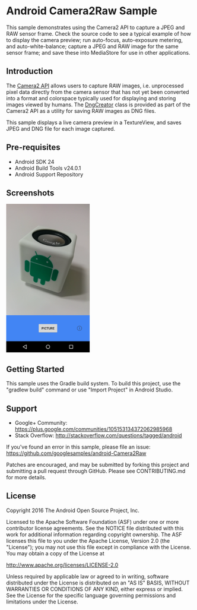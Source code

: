 
Android Camera2Raw Sample
===================================

This sample demonstrates using the Camera2 API to capture a JPEG and RAW sensor frame.
Check the source code to see a typical example of how to display the camera preview;
run auto-focus, auto-exposure metering, and auto-white-balance; capture a JPEG and
RAW image for the same sensor frame; and save these into MediaStore for use in other
applications.

Introduction
------------

The [Camera2 API][1] allows users to capture RAW images, i.e. unprocessed pixel data
directly from the camera sensor that has not yet been converted into a format and
colorspace typically used for displaying and storing images viewed by humans.  The
[DngCreator][2] class is provided as part of the Camera2 API as a utility for saving
RAW images as DNG files.

This sample displays a live camera preview in a TextureView, and saves JPEG and DNG
file for each image captured.

[1]: https://developer.android.com/reference/android/hardware/camera2/package-summary.html
[2]: https://developer.android.com/reference/android/hardware/camera2/DngCreator.html

Pre-requisites
--------------

- Android SDK 24
- Android Build Tools v24.0.1
- Android Support Repository

Screenshots
-------------

<img src="screenshots/main.png" height="400" alt="Screenshot"/> 

Getting Started
---------------

This sample uses the Gradle build system. To build this project, use the
"gradlew build" command or use "Import Project" in Android Studio.

Support
-------

- Google+ Community: https://plus.google.com/communities/105153134372062985968
- Stack Overflow: http://stackoverflow.com/questions/tagged/android

If you've found an error in this sample, please file an issue:
https://github.com/googlesamples/android-Camera2Raw

Patches are encouraged, and may be submitted by forking this project and
submitting a pull request through GitHub. Please see CONTRIBUTING.md for more details.

License
-------

Copyright 2016 The Android Open Source Project, Inc.

Licensed to the Apache Software Foundation (ASF) under one or more contributor
license agreements.  See the NOTICE file distributed with this work for
additional information regarding copyright ownership.  The ASF licenses this
file to you under the Apache License, Version 2.0 (the "License"); you may not
use this file except in compliance with the License.  You may obtain a copy of
the License at

http://www.apache.org/licenses/LICENSE-2.0

Unless required by applicable law or agreed to in writing, software
distributed under the License is distributed on an "AS IS" BASIS, WITHOUT
WARRANTIES OR CONDITIONS OF ANY KIND, either express or implied.  See the
License for the specific language governing permissions and limitations under
the License.
